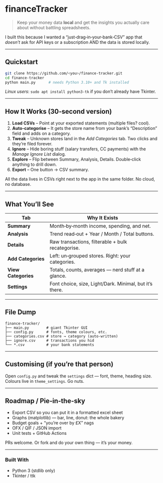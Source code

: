 # financeTracker

> Keep your money data **local** and get the insights you actually care about without battling spreadsheets.

I built this because I wanted a “just‑drag‑in‑your‑bank‑CSV” app that *doesn’t* ask for API keys or a subscription AND the data is stored locally.  

---

## Quickstart

```bash
git clone https://github.com/<you>/finance-tracker.git
cd finance-tracker
python main.py      # needs Python 3.10+ and Tk installed
```

*Linux users*: `sudo apt install python3-tk` if you don’t already have Tkinter.

---

## How It Works (30‑second version)

1. **Load CSVs** – Point at your exported statements (multiple files? cool).  
2. **Auto‑categorise** – It gets the store name from your bank’s “Description” field and adds on a category.  
3. **Tweak** – Unknown stores land in the *Add Categories* tab. Two clicks and they’re filed forever.  
4. **Ignore** – Hide boring stuff (salary transfers, CC payments) with the *Manage Ignore List* dialog.  
5. **Explore** – Flip between Summary, Analysis, Details. Double‑click anything to drill down.  
6. **Export** – One button → CSV summary.

All the data lives in CSVs right next to the app in the same folder. No cloud, no database.

---

## What You’ll See

| Tab               | Why It Exists                                               |
|-------------------|-------------------------------------------------------------|
| **Summary**       | Month‑by‑month income, spending, and net.                   |
| **Analysis**      | Trend read‑out + Year / Month / Total buttons.         |
| **Details**       | Raw transactions, filterable + bulk recategorise.           |
| **Add Categories**| Left: un‑grouped stores. Right: your categories.            |
| **View Categories**| Totals, counts, averages — nerd stuff at a glance.         |
| **Settings**      | Font choice, size, Light/Dark. Minimal, but it’s there.     |

---

## File Dump

```
finance-tracker/
├── main.py        # giant Tkinter GUI
├── config.py      # fonts, theme colours, etc.
├── categories.csv # store → category (auto‑written)
├── ignore.csv     # transactions you hid
└── *.csv          # your bank statements
```

---

## Customising (if you’re that person)

Open `config.py` and tweak the `settings` dict — font, theme, heading size.  
Colours live in `theme_settings`. Go nuts.

---

## Roadmap / Pie‑in‑the‑sky

- Export CSV so you can put it in a formatted excel sheet
- Graphs (matplotlib) — bar, line, donut: the whole bakery  
- Budget goals + “you’re over by £X” nags  
- OFX / QIF / JSON import  
- Unit tests + GitHub Actions

PRs welcome. Or fork and do your own thing — it’s your money.

---

### Built With

- Python 3 (stdlib only)
- Tkinter / ttk
